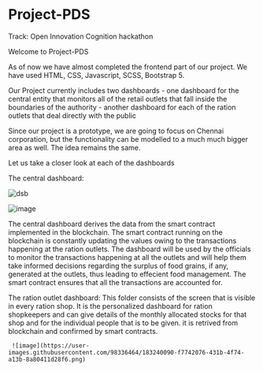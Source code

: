 # Project-PDS
Track: Open Innovation
Cognition hackathon

Welcome to Project-PDS

As of now we have almost completed the frontend part of our project.
We have used HTML, CSS, Javascript, SCSS, Bootstrap 5.

Our Project currently includes two dashboards
     - one dashboard for the central entity that monitors all of the retail outlets that fall inside the boundaries of the authority
     - another dashboard for each of the ration outlets that deal directly with the public
     

Since our project is a prototype, we are going to focus on Chennai corporation, but the functionality can be modelled to a much much bigger area as well. The idea remains the same.

Let us take a closer look at each of the dashboards

The central dashboard:


![dsb](https://user-images.githubusercontent.com/78302047/183239554-be177c64-9b43-400c-a6e4-c8a9fcb23288.jpg)

![image](https://user-images.githubusercontent.com/78302047/183239849-a944e0e3-5bcd-4858-bac7-9412d4a22752.png)


The central dashboard derives the data from the smart contract implemented in the blockchain. The smart contract running on the blockchain is constantly updating the values owing to the transactions happening at the ration outlets. The dashboard will be used by the officials to monitor the transactions happening at all the outlets and will help them take informed decisions regarding the surplus of food grains, if any, generated at the outlets, thus leading to effecient food management. The smart contract ensures that all the transactions are accounted for.


The ration outlet dashboard:
     This folder consists of the screen that is visible in every ration shop.
     It is the personalized dashboard for ration shopkeepers and can give details of the monthly allocated stocks for that shop and for the individual people that is to be given.
     it is retrived from blockchain and confirmed by smart contracts.
     
     ![image](https://user-images.githubusercontent.com/98336464/183240090-f7742076-431b-4f74-a13b-8a80411d28f6.png)



